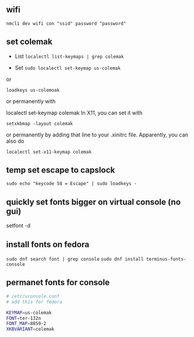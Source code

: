 ## wifi

`nmcli dev wifi con "ssid" password "password"`

## set colemak

- List
  `localectl list-keymaps | grep colemak`

- Set
  `sudo localectl set-keymap us-colemak`

or

`loadkeys us-colemoak`

or permanently with

localectl set-keymap colemak
In X11, you can set it with

`setxkbmap -layout colemak`

or permanently by adding that line to your .xinitrc file. Apparently, you can also do

`localectl set-x11-keymap colemak`

## temp set escape to capslock

`sudo echo "keycode 58 = Escape" | sudo loadkeys -`

## quickly set fonts bigger on virtual console (no gui)

setfont -d

## install fonts on fedora

`sudo dnf search font | grep console`
`sudo dnf install terminus-fonts-console`

## permanet fonts for console

```bash
# /etc/vconsole.conf
# add this for fedora

KEYMAP=us-colemak
FONT=ter-132n
FONT_MAP=8859-2
XKBVARIANT=colemak
```
